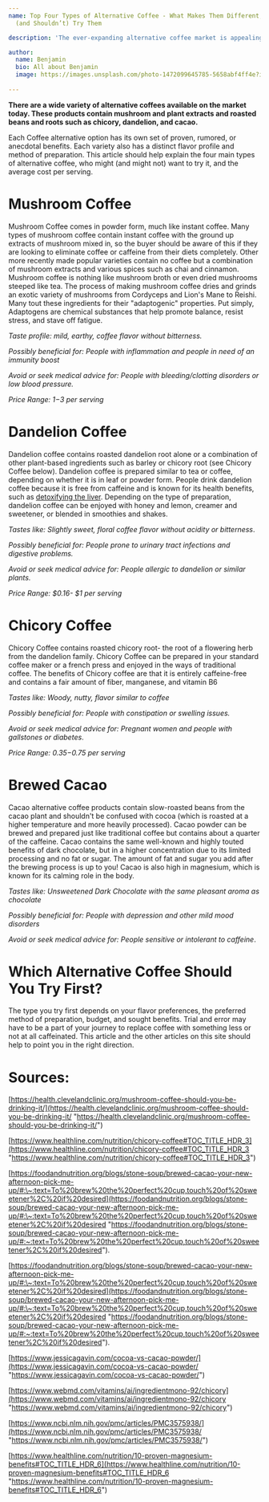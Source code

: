 ```yaml
---
name: Top Four Types of Alternative Coffee - What Makes Them Different, and Who Should
  (and Shouldn’t) Try Them

description: 'The ever-expanding alternative coffee market is appealing to those devoted to their daily coffee ritual but wary of caffeine's effects on their bodies.'

author:
  name: Benjamin
  bio: All about Benjamin
  image: https://images.unsplash.com/photo-1472099645785-5658abf4ff4e?ixlib=rb-1.2.1&ixid=eyJhcHBfaWQiOjEyMDd9&auto=format&fit=facearea&facepad=2&w=256&h=256&q=80
  
---
```



**There are a wide variety of alternative coffees available on the market today. These products contain mushroom and plant extracts and roasted beans and roots such as chicory, dandelion, and cacao.**

Each Coffee alternative option has its own set of proven, rumored, or anecdotal benefits. Each variety also has a distinct flavor profile and method of preparation. This article should help explain the four main types of alternative coffee, who might (and might not) want to try it, and the average cost per serving.

# Mushroom Coffee

Mushroom Coffee comes in powder form, much like instant coffee. Many types of mushroom coffee contain instant coffee with the ground up extracts of mushroom mixed in, so the buyer should be aware of this if they are looking to eliminate coffee or caffeine from their diets completely. Other more recently made popular varieties contain no coffee but a combination of mushroom extracts and various spices such as chai and cinnamon. Mushroom coffee is nothing like mushroom broth or even dried mushrooms steeped like tea. The process of making mushroom coffee dries and grinds an exotic variety of mushrooms from Cordyceps and Lion's Mane to Reishi. Many tout these ingredients for their "adaptogenic" properties. Put simply, Adaptogens are chemical substances that help promote balance, resist stress, and stave off fatigue.

_Taste profile: mild, earthy, coffee flavor without bitterness._

_Possibly beneficial for: People with inflammation and people in need of an immunity boost_

_Avoid or seek medical advice for: People with bleeding/clotting disorders or low blood pressure._

_Price Range: $1-$3 per serving_

# Dandelion Coffee

Dandelion coffee contains roasted dandelion root alone or a combination of other plant-based ingredients such as barley or chicory root (see Chicory Coffee below). Dandelion coffee is prepared similar to tea or coffee, depending on whether it is in leaf or powder form. People drink dandelion coffee because it is free from caffeine and is known for its health benefits, such as [detoxifying the liver](https://www.mdpi.com/1420-3049/22/9/1409/htm). Depending on the type of preparation, dandelion coffee can be enjoyed with honey and lemon, creamer and sweetener, or blended in smoothies and shakes.

_Tastes like: Slightly sweet, floral coffee flavor without acidity or bitterness_.

_Possibly beneficial for: People prone to urinary tract infections and digestive problems._

_Avoid or seek medical advice for: People allergic to dandelion or similar plants._

_Price Range: $0.16- $1 per serving_

# Chicory Coffee

Chicory Coffee contains roasted chicory root- the root of a flowering herb from the dandelion family. Chicory Coffee can be prepared in your standard coffee maker or a french press and enjoyed in the ways of traditional coffee. The benefits of Chicory coffee are that it is entirely caffeine-free and contains a fair amount of fiber, manganese, and vitamin B6

_Tastes like: Woody, nutty, flavor similar to coffee_

_Possibly beneficial for: People with constipation or swelling issues._

_Avoid or seek medical advice for: Pregnant women and people with gallstones or diabetes_.

_Price Range: $0.35-$0.75 per serving_

# Brewed Cacao

Cacao alternative coffee products contain slow-roasted beans from the cacao plant and shouldn't be confused with cocoa (which is roasted at a higher temperature and more heavily processed). Cacao powder can be brewed and prepared just like traditional coffee but contains about a quarter of the caffeine. Cacao contains the same well-known and highly touted benefits of dark chocolate, but in a higher concentration due to its limited processing and no fat or sugar. The amount of fat and sugar you add after the brewing process is up to you! Cacao is also high in magnesium, which is known for its calming role in the body.

_Tastes like: Unsweetened Dark Chocolate with the same pleasant aroma as chocolate_

_Possibly beneficial for: People with depression and other mild mood disorders_

_Avoid or seek medical advice for: People sensitive or intolerant to caffeine_.

# Which Alternative Coffee Should You Try First?

The type you try first depends on your flavor preferences, the preferred method of preparation, budget, and sought benefits. Trial and error may have to be a part of your journey to replace coffee with something less or not at all caffeinated. This article and the other articles on this site should help to point you in the right direction.

# Sources:

[https://health.clevelandclinic.org/mushroom-coffee-should-you-be-drinking-it/](https://health.clevelandclinic.org/mushroom-coffee-should-you-be-drinking-it/ "https://health.clevelandclinic.org/mushroom-coffee-should-you-be-drinking-it/")

[https://www.healthline.com/nutrition/chicory-coffee#TOC_TITLE_HDR_3](https://www.healthline.com/nutrition/chicory-coffee#TOC_TITLE_HDR_3 "https://www.healthline.com/nutrition/chicory-coffee#TOC_TITLE_HDR_3")

[https://foodandnutrition.org/blogs/stone-soup/brewed-cacao-your-new-afternoon-pick-me-up/#:\~:text=To%20brew%20the%20perfect%20cup,touch%20of%20sweetener%2C%20if%20desired](https://foodandnutrition.org/blogs/stone-soup/brewed-cacao-your-new-afternoon-pick-me-up/#:\~:text=To%20brew%20the%20perfect%20cup,touch%20of%20sweetener%2C%20if%20desired "https://foodandnutrition.org/blogs/stone-soup/brewed-cacao-your-new-afternoon-pick-me-up/#:~:text=To%20brew%20the%20perfect%20cup,touch%20of%20sweetener%2C%20if%20desired").

[https://foodandnutrition.org/blogs/stone-soup/brewed-cacao-your-new-afternoon-pick-me-up/#:\~:text=To%20brew%20the%20perfect%20cup,touch%20of%20sweetener%2C%20if%20desired](https://foodandnutrition.org/blogs/stone-soup/brewed-cacao-your-new-afternoon-pick-me-up/#:\~:text=To%20brew%20the%20perfect%20cup,touch%20of%20sweetener%2C%20if%20desired "https://foodandnutrition.org/blogs/stone-soup/brewed-cacao-your-new-afternoon-pick-me-up/#:~:text=To%20brew%20the%20perfect%20cup,touch%20of%20sweetener%2C%20if%20desired").

[https://www.jessicagavin.com/cocoa-vs-cacao-powder/](https://www.jessicagavin.com/cocoa-vs-cacao-powder/ "https://www.jessicagavin.com/cocoa-vs-cacao-powder/")

[https://www.webmd.com/vitamins/ai/ingredientmono-92/chicory](https://www.webmd.com/vitamins/ai/ingredientmono-92/chicory "https://www.webmd.com/vitamins/ai/ingredientmono-92/chicory")

[https://www.ncbi.nlm.nih.gov/pmc/articles/PMC3575938/](https://www.ncbi.nlm.nih.gov/pmc/articles/PMC3575938/ "https://www.ncbi.nlm.nih.gov/pmc/articles/PMC3575938/")

[https://www.healthline.com/nutrition/10-proven-magnesium-benefits#TOC_TITLE_HDR_6](https://www.healthline.com/nutrition/10-proven-magnesium-benefits#TOC_TITLE_HDR_6 "https://www.healthline.com/nutrition/10-proven-magnesium-benefits#TOC_TITLE_HDR_6")